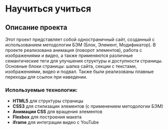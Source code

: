 # Научиться учиться

## Описание проекта
Этот проект представляет собой одностраничный сайт, созданный с использованием методологии БЭМ (Блок, Элемент, Модификатор). В проекте реализована анимация (поворот элементов), работа с изображениями и видео, а также применяются различные семантические теги для улучшения структуры и доступности страницы. Основные блоки страницы: шапка сайта, секции с текстами, изображениями, видео и подвал. Также были реализованы плавные переходы для ссылок при наведении.

### Используемые технологии:
- **HTML5** для структуры страницы
- **CSS3** для стилизации элементов (с применением методологии БЭМ)
- **Анимации CSS** для вращения элементов
- **Flexbox** для построения макета
- **iframe** для интеграции видео с YouTube
